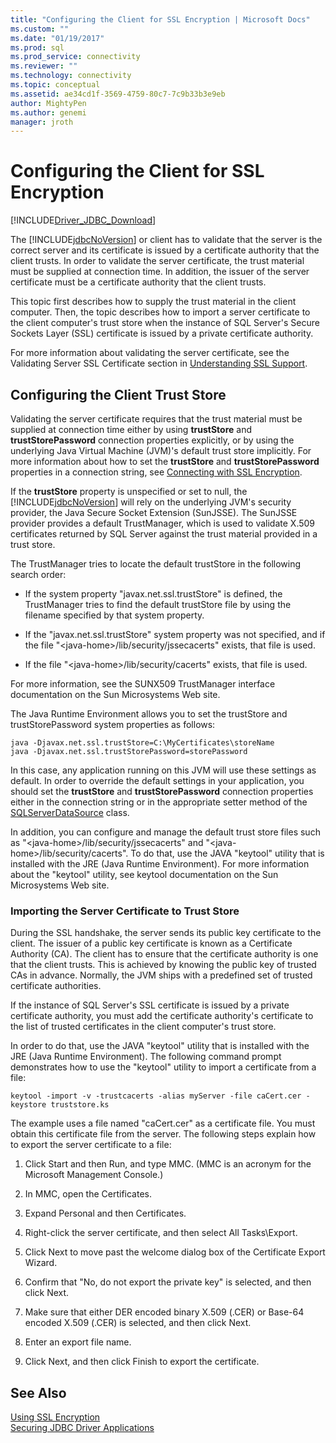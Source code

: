 ```yaml
---
title: "Configuring the Client for SSL Encryption | Microsoft Docs"
ms.custom: ""
ms.date: "01/19/2017"
ms.prod: sql
ms.prod_service: connectivity
ms.reviewer: ""
ms.technology: connectivity
ms.topic: conceptual
ms.assetid: ae34cd1f-3569-4759-80c7-7c9b33b3e9eb
author: MightyPen
ms.author: genemi
manager: jroth
---
```

# Configuring the Client for SSL Encryption
[!INCLUDE[Driver_JDBC_Download](../../includes/driver_jdbc_download.md)]

  The [!INCLUDE[jdbcNoVersion](../../includes/jdbcnoversion_md.md)] or client has to validate that the server is the correct server and its certificate is issued by a certificate authority that the client trusts. In order to validate the server certificate, the trust material must be supplied at connection time. In addition, the issuer of the server certificate must be a certificate authority that the client trusts.  
  
 This topic first describes how to supply the trust material in the client computer. Then, the topic describes how to import a server certificate to the client computer's trust store when the instance of SQL Server's Secure Sockets Layer (SSL) certificate is issued by a private certificate authority.  
  
 For more information about validating the server certificate, see the Validating Server SSL Certificate section in [Understanding SSL Support](../../connect/jdbc/understanding-ssl-support.md).  
  
## Configuring the Client Trust Store  
 Validating the server certificate requires that the trust material must be supplied at connection time either by using **trustStore** and **trustStorePassword** connection properties explicitly, or by using the underlying Java Virtual Machine (JVM)'s default trust store implicitly. For more information about how to set the **trustStore** and **trustStorePassword** properties in a connection string, see [Connecting with SSL Encryption](../../connect/jdbc/connecting-with-ssl-encryption.md).  
  
 If the **trustStore** property is unspecified or set to null, the [!INCLUDE[jdbcNoVersion](../../includes/jdbcnoversion_md.md)] will rely on the underlying JVM's security provider, the Java Secure Socket Extension (SunJSSE). The SunJSSE provider provides a default TrustManager, which is used to validate X.509 certificates returned by SQL Server against the trust material provided in a trust store.  
  
 The TrustManager tries to locate the default trustStore in the following search order:  
  
-   If the system property "javax.net.ssl.trustStore" is defined, the TrustManager tries to find the default trustStore file by using the filename specified by that system property.  
  
-   If the "javax.net.ssl.trustStore" system property was not specified, and if the file "\<java-home>/lib/security/jssecacerts" exists, that file is used.  
  
-   If the file "\<java-home>/lib/security/cacerts" exists, that file is used.  
  
 For more information, see the SUNX509 TrustManager interface documentation on the Sun Microsystems Web site.  
  
 The Java Runtime Environment allows you to set the trustStore and trustStorePassword system properties as follows:  
  
```  
java -Djavax.net.ssl.trustStore=C:\MyCertificates\storeName  
java -Djavax.net.ssl.trustStorePassword=storePassword  
```  
  
 In this case, any application running on this JVM will use these settings as default. In order to override the default settings in your application, you should set the **trustStore** and **trustStorePassword** connection properties either in the connection string or in the appropriate setter method of the [SQLServerDataSource](../../connect/jdbc/reference/sqlserverdatasource-class.md) class.  
  
 In addition, you can configure and manage the default trust store files such as "\<java-home>/lib/security/jssecacerts" and "\<java-home>/lib/security/cacerts". To do that, use the JAVA "keytool" utility that is installed with the JRE (Java Runtime Environment). For more information about the "keytool" utility, see keytool documentation on the Sun Microsystems Web site.  
  
### Importing the Server Certificate to Trust Store  
 During the SSL handshake, the server sends its public key certificate to the client. The issuer of a public key certificate is known as a Certificate Authority (CA). The client has to ensure that the certificate authority is one that the client trusts. This is achieved by knowing the public key of trusted CAs in advance. Normally, the JVM ships with a predefined set of trusted certificate authorities.  
  
 If the instance of SQL Server's SSL certificate is issued by a private certificate authority, you must add the certificate authority's certificate to the list of trusted certificates in the client computer's trust store.  
  
 In order to do that, use the JAVA "keytool" utility that is installed with the JRE (Java Runtime Environment). The following command prompt demonstrates how to use the "keytool" utility to import a certificate from a file:  
  
```  
keytool -import -v -trustcacerts -alias myServer -file caCert.cer -keystore truststore.ks  
```  
  
 The example uses a file named "caCert.cer" as a certificate file. You must obtain this certificate file from the server. The following steps explain how to export the server certificate to a file:  
  
1.  Click Start and then Run, and type MMC. (MMC is an acronym for the Microsoft Management Console.)  
  
2.  In MMC, open the Certificates.  
  
3.  Expand Personal and then Certificates.  
  
4.  Right-click the server certificate, and then select All Tasks\Export.  
  
5.  Click Next to move past the welcome dialog box of the Certificate Export Wizard.  
  
6.  Confirm that "No, do not export the private key" is selected, and then click Next.  
  
7.  Make sure that either DER encoded binary X.509 (.CER) or Base-64 encoded X.509 (.CER) is selected, and then click Next.  
  
8.  Enter an export file name.  
  
9. Click Next, and then click Finish to export the certificate.  
  
## See Also  
 [Using SSL Encryption](../../connect/jdbc/using-ssl-encryption.md)   
 [Securing JDBC Driver Applications](../../connect/jdbc/securing-jdbc-driver-applications.md)  
  
  
